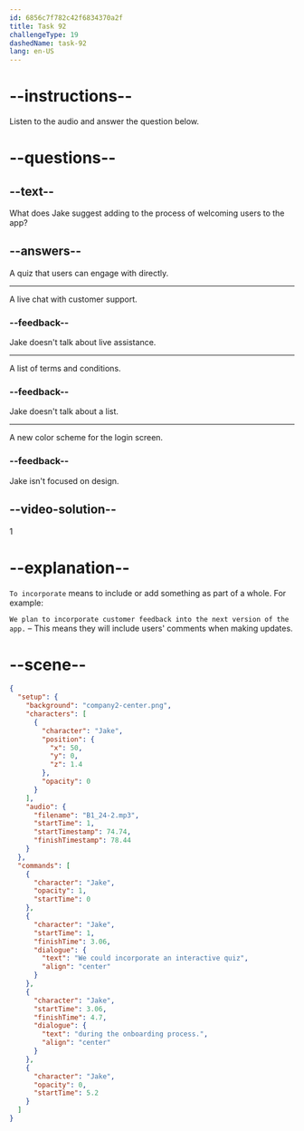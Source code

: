 ```yaml
---
id: 6856c7f782c42f6834370a2f
title: Task 92
challengeType: 19
dashedName: task-92
lang: en-US
---
```


<!-- (Audio) Jake: We could incorporate an interactive quiz during the onboarding process. -->

# --instructions--

Listen to the audio and answer the question below.

# --questions--

## --text--

What does Jake suggest adding to the process of welcoming users to the app?

## --answers--

A quiz that users can engage with directly.

---

A live chat with customer support.

### --feedback--

Jake doesn't talk about live assistance.

---

A list of terms and conditions.

### --feedback--

Jake doesn't talk about a list.

---

A new color scheme for the login screen.

### --feedback--

Jake isn't focused on design.

## --video-solution--

1

# --explanation--

`To incorporate` means to include or add something as part of a whole. For example:

`We plan to incorporate customer feedback into the next version of the app.` – This means they will include users' comments when making updates.

# --scene--

```json
{
  "setup": {
    "background": "company2-center.png",
    "characters": [
      {
        "character": "Jake",
        "position": {
          "x": 50,
          "y": 0,
          "z": 1.4
        },
        "opacity": 0
      }
    ],
    "audio": {
      "filename": "B1_24-2.mp3",
      "startTime": 1,
      "startTimestamp": 74.74,
      "finishTimestamp": 78.44
    }
  },
  "commands": [
    {
      "character": "Jake",
      "opacity": 1,
      "startTime": 0
    },
    {
      "character": "Jake",
      "startTime": 1,
      "finishTime": 3.06,
      "dialogue": {
        "text": "We could incorporate an interactive quiz",
        "align": "center"
      }
    },
    {
      "character": "Jake",
      "startTime": 3.06,
      "finishTime": 4.7,
      "dialogue": {
        "text": "during the onboarding process.",
        "align": "center"
      }
    },
    {
      "character": "Jake",
      "opacity": 0,
      "startTime": 5.2
    }
  ]
}
```
